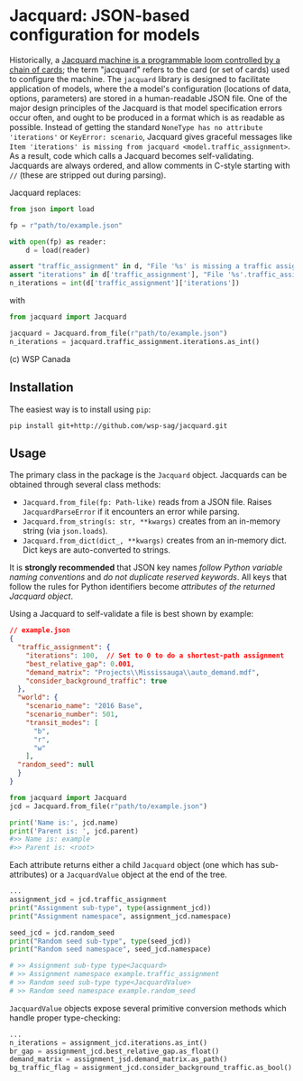 # Jacquard: JSON-based configuration for models

Historically, a [Jacquard machine is a programmable loom controlled by a chain of cards](https://en.wikipedia.org/wiki/Jacquard_machine); the term "jacquard" refers to the card (or set of cards) used to configure the machine. The `jacquard` library is designed to facilitate application of models, where the a model's configuration (locations of data, options, parameters) are stored in a human-readable JSON file. One of the major design principles of the Jacquard is that model specification errors occur often, and ought to be produced in a format which is as readable as possible. Instead of getting the standard `NoneType has no attribute 'iterations'` or `KeyError: scenario`, Jacquard gives graceful messages like `Item 'iterations' is missing from jacquard <model.traffic_assignment>`. As a result, code which calls a Jacquard becomes self-validating. Jacquards are always ordered, and allow comments in C-style starting with `//` (these are stripped out during parsing).

Jacquard replaces:

```python
from json import load

fp = r"path/to/example.json"

with open(fp) as reader:
    d = load(reader)

assert "traffic_assignment" in d, "File '%s' is missing a traffic assignment section" % fp
assert "iterations" in d['traffic_assignment'], "File '%s'.traffic_assignment is missing 'iterations" % fp
n_iterations = int(d['traffic_assignment']['iterations'])
```

with 

```python
from jacquard import Jacquard

jacquard = Jacquard.from_file(r"path/to/example.json")
n_iterations = jacquard.traffic_assignment.iterations.as_int()
```

(c) WSP Canada

## Installation

The easiest way is to install using `pip`:

`pip install git+http://github.com/wsp-sag/jacquard.git`

## Usage

The primary class in the package is the `Jacquard` object. Jacquards can be obtained through several class methods:

- `Jacquard.from_file(fp: Path-like)` reads from a JSON file. Raises `JacquardParseError` if it encounters an error while parsing.
- `Jacquard.from_string(s: str, **kwargs)` creates from an in-memory string (via `json.loads`).
- `Jacquard.from_dict(dict_, **kwargs)` creates from an in-memory dict. Dict keys are auto-converted to strings.

It is **strongly recommended** that JSON key names _follow Python variable naming conventions_ and _do not duplicate reserved keywords_. All keys that follow the rules for Python identifiers become _attributes of the returned Jacquard object_. 

Using a Jacquard to self-validate a file is best shown by example:

```json
// example.json
{
  "traffic_assignment": {
    "iterations": 100,  // Set to 0 to do a shortest-path assignment
    "best_relative_gap": 0.001,
    "demand_matrix": "Projects\\Mississauga\\auto_demand.mdf",
    "consider_background_traffic": true
  },
  "world": {
    "scenario_name": "2016 Base",
    "scenario_number": 501,
    "transit_modes": [
      "b",
      "r",
      "w"
    ],
  "random_seed": null
  }
}
```

```python
from jacquard import Jacquard
jcd = Jacquard.from_file(r"path/to/example.json")

print('Name is:', jcd.name)
print('Parent is: ', jcd.parent)
#>> Name is: example
#>> Parent is: <root>
```

 Each attribute returns either a child `Jacquard` object (one which has sub-attributes) or a `JacquardValue` object at the end of the tree. 
 
 ```python
...
assignment_jcd = jcd.traffic_assignment
print("Assignment sub-type", type(assignment_jcd))
print("Assignment namespace", assignment_jcd.namespace)

seed_jcd = jcd.random_seed
print("Random seed sub-type", type(seed_jcd))
print("Random seed namespace", seed_jcd.namespace)

# >> Assignment sub-type type<Jacquard>
# >> Assignment namespace example.traffic_assignment
# >> Random seed sub-type type<JacquardValue>
# >> Random seed namespace example.random_seed
```

`JacquardValue` objects expose several primitive conversion methods which handle proper type-checking:

```python
...
n_iterations = assignment_jcd.iterations.as_int()
br_gap = assignment_jcd.best_relative_gap.as_float()
demand_matrix = assignment_jsd.demand_matrix.as_path()
bg_traffic_flag = assignment_jcd.consider_background_traffic.as_bool()

```
